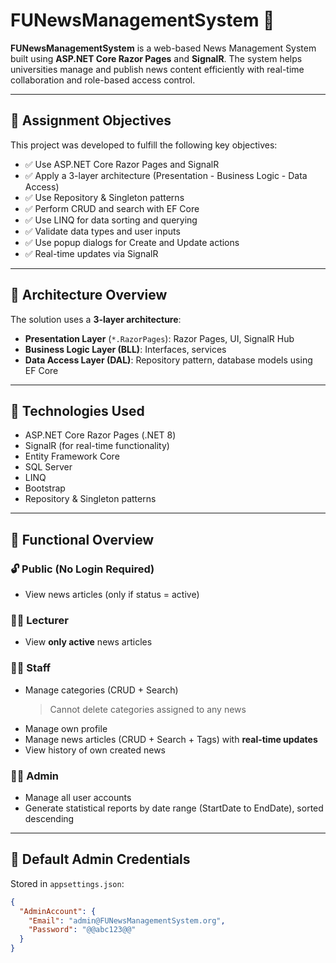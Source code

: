 # FUNewsManagementSystem 📰

**FUNewsManagementSystem** is a web-based News Management System built using **ASP.NET Core Razor Pages** and **SignalR**. The system helps universities manage and publish news content efficiently with real-time collaboration and role-based access control.

---

## 🎯 Assignment Objectives

This project was developed to fulfill the following key objectives:

- ✅ Use ASP.NET Core Razor Pages and SignalR
- ✅ Apply a 3-layer architecture (Presentation - Business Logic - Data Access)
- ✅ Use Repository & Singleton patterns
- ✅ Perform CRUD and search with EF Core
- ✅ Use LINQ for data sorting and querying
- ✅ Validate data types and user inputs
- ✅ Use popup dialogs for Create and Update actions
- ✅ Real-time updates via SignalR

---

## 🧱 Architecture Overview

The solution uses a **3-layer architecture**:

- **Presentation Layer** (`*.RazorPages`): Razor Pages, UI, SignalR Hub
- **Business Logic Layer (BLL)**: Interfaces, services
- **Data Access Layer (DAL)**: Repository pattern, database models using EF Core

---

## 📌 Technologies Used

- ASP.NET Core Razor Pages (.NET 8)
- SignalR (for real-time functionality)
- Entity Framework Core
- SQL Server
- LINQ
- Bootstrap
- Repository & Singleton patterns

---

## 🧩 Functional Overview

### 🔓 Public (No Login Required)
- View news articles (only if status = active)

### 👩‍🏫 Lecturer
- View **only active** news articles

### 👩‍💼 Staff
- Manage categories (CRUD + Search)  
  > Cannot delete categories assigned to any news  
- Manage own profile
- Manage news articles (CRUD + Search + Tags) with **real-time updates**
- View history of own created news

### 🧑‍💼 Admin
- Manage all user accounts
- Generate statistical reports by date range (StartDate to EndDate), sorted descending

---

## 🧪 Default Admin Credentials

Stored in `appsettings.json`:

```json
{
  "AdminAccount": {
    "Email": "admin@FUNewsManagementSystem.org",
    "Password": "@@abc123@@"
  }
}
